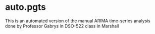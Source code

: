 # auto.pgts
This is an automated version of the manual ARIMA time-series analysis done by Professor Gabrys in DSO-522 class in Marshall
